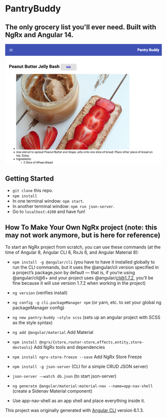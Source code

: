 # PantryBuddy

## The only grocery list you'll ever need. Built with NgRx and Angular 14.

![Pantry Buddy screen shot](./PantryBuddy.png)

## Getting Started

* `git clone` this repo.
* `npm install`
* In one terminal window: `npm start`.
* In another terminal window: `npm run json-server`.
* Go to `localhost:4200` and have fun!


## How To Make Your Own NgRx project (note: this may not work anymore, but is here for reference)

To start an NgRx project from scratch, you can use these commands (at the time of Angular 8, Angular CLI 8, RxJs 6, and Angular Material 8):

* `npm install -g @angular/cli`  (you have to have it installed globally to run the CLI commands, but it uses the @angular/cli version specified in a project’s package.json by default — that is, if you’re using @angular/cli@6+ and your project uses @angular/cli@1.7.2, you’ll be fine because it will use version 1.7.2 when working in the project)

* `ng version`  (verifies install)

* `ng config -g cli.packageManager npm`  (or yarn, etc. to set your global ng packageManager config)

* `ng new pantry-buddy —style scss`  (sets up an angular project with SCSS as the style syntax)

* `ng add @angular/material` Add Material

* `npm install @ngrx/{store,router-store,effects,entity,store-devtools}`  Add NgRx tools and dependencies

* `npm install ngrx-store-freeze --save` Add NgRx Store Freeze

* `npm install -g json-server` (CLI for a simple CRUD JSON server)

* `json-server -—watch db.json`    (to start json-server)

* `ng generate @angular/material:material-nav --name=app-nav-shell` (create a Sidenav Material component)

* Use app-nav-shell as an app shell and place everything inside it.

This project was originally generated with [Angular CLI](https://github.com/angular/angular-cli) version 6.1.3.